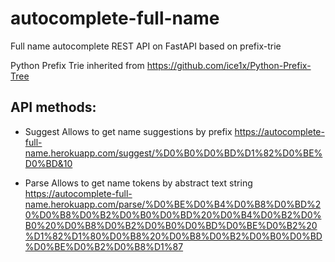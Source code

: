 # autocomplete-full-name
Full name autocomplete REST API on FastAPI based on prefix-trie

Python Prefix Trie inherited from https://github.com/ice1x/Python-Prefix-Tree

## API methods:

* Suggest
Allows to get name suggestions by prefix
https://autocomplete-full-name.herokuapp.com/suggest/%D0%B0%D0%BD%D1%82%D0%BE%D0%BD&10

* Parse
Allows to get name tokens by abstract text string
https://autocomplete-full-name.herokuapp.com/parse/%D0%BE%D0%B4%D0%B8%D0%BD%20%D0%B8%D0%B2%D0%B0%D0%BD%20%D0%B4%D0%B2%D0%B0%20%D0%B8%D0%B2%D0%B0%D0%BD%D0%BE%D0%B2%20%D1%82%D1%80%D0%B8%20%D0%B8%D0%B2%D0%B0%D0%BD%D0%BE%D0%B2%D0%B8%D1%87
